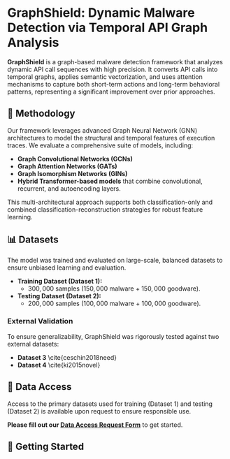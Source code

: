 # GraphShield: Dynamic Malware Detection via Temporal API Graph Analysis

**GraphShield** is a graph-based malware detection framework that analyzes dynamic API call sequences with high precision. It converts API calls into temporal graphs, applies semantic vectorization, and uses attention mechanisms to capture both short-term actions and long-term behavioral patterns, representing a significant improvement over prior approaches.

## 🧠 Methodology

Our framework leverages advanced Graph Neural Network (GNN) architectures to model the structural and temporal features of execution traces. We evaluate a comprehensive suite of models, including:

*   **Graph Convolutional Networks (GCNs)**
*   **Graph Attention Networks (GATs)**
*   **Graph Isomorphism Networks (GINs)**
*   **Hybrid Transformer-based models** that combine convolutional, recurrent, and autoencoding layers.

This multi-architectural approach supports both classification-only and combined classification-reconstruction strategies for robust feature learning.

## 📊 Datasets

The model was trained and evaluated on large-scale, balanced datasets to ensure unbiased learning and evaluation.

*   **Training Dataset (Dataset 1):**
    *   $300,000$ samples ($150,000$ malware + $150,000$ goodware).
*   **Testing Dataset (Dataset 2):**
    *   $200,000$ samples ($100,000$ malware + $100,000$ goodware).

### External Validation

To ensure generalizability, GraphShield was rigorously tested against two external datasets:
*   **Dataset 3** \cite{ceschin2018need}
*   **Dataset 4** \cite{ki2015novel}

## 🔐 Data Access

Access to the primary datasets used for training (Dataset 1) and testing (Dataset 2) is available upon request to ensure responsible use.

**Please fill out our [Data Access Request Form]([https://forms.gle/vcKXSEBsTjWZa23NA])** to get started.

## 🚀 Getting Started

